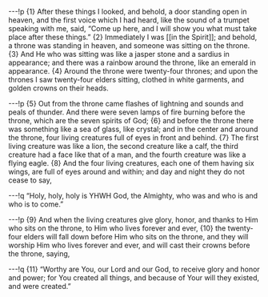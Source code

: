 ---!p
{1} After these things I looked, and behold, a door standing open in
heaven, and the first voice which I had heard, like the sound of a trumpet speaking with me, said, “Come up here, and I will show you what must take place after these things.” {2} Immediately I was [[in the Spirit]]; and behold, a throne was standing in heaven, and someone was sitting on the throne. {3} And He who was sitting was like a jasper stone and a sardius in appearance; and there was a rainbow around the throne, like an emerald in appearance. {4} Around the throne were twenty-four thrones; and upon the thrones I saw twenty-four elders sitting, clothed in white garments, and golden crowns on their heads.

---!p
{5} Out from the throne came flashes of lightning and sounds and peals of thunder. And there were seven lamps of fire burning before the throne, which are the seven spirits of God; {6} and before the throne there was something like a sea of glass, like crystal; and in the center and around the throne, four living creatures full of eyes in front and behind. {7} The first living creature was like a lion, the second creature like a calf, the third creature had a face like that of a man, and the fourth creature was like a flying eagle. {8} And the four living creatures, each one of them having six wings, are full of eyes around and within; and day and night they do not cease to say,

---!q
“Holy, holy, holy is YHWH God, the Almighty, who was and who is and who is to come.”

---!p
{9} And when the living creatures give glory, honor, and thanks to Him who sits on the throne, to Him who lives forever and ever, {10} the twenty-four elders will fall down before Him who sits on the throne, and they will worship Him who lives forever and ever, and will cast their crowns before the throne, saying,

---!q
{11} “Worthy are You, our Lord and our God, to receive glory and honor and power; for You created all things, and because of Your will they existed, and were created.”
